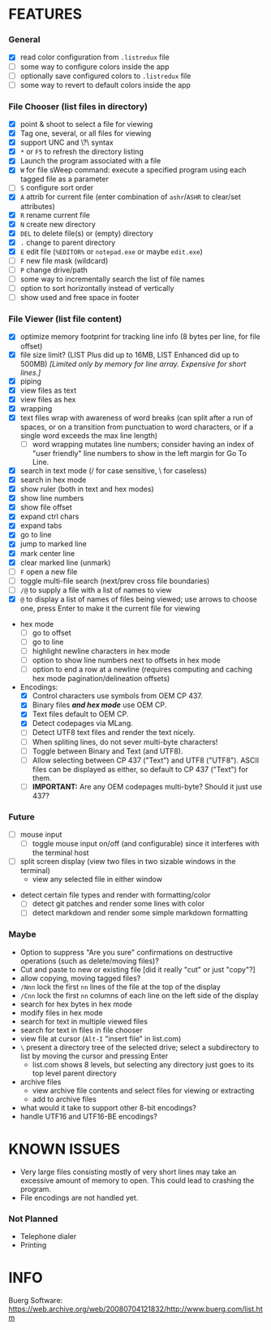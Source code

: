 # FEATURES

### General

- [x] read color configuration from `.listredux` file
- [ ] some way to configure colors inside the app
- [ ] optionally save configured colors to `.listredux` file
- [ ] some way to revert to default colors inside the app

### File Chooser (list files in directory)

- [x] point & shoot to select a file for viewing
- [x] Tag one, several, or all files for viewing
- [x] support UNC and \\?\ syntax
- [x] `*` or `F5` to refresh the directory listing
- [x] Launch the program associated with a file
- [x] `W` for file sWeep command: execute a specified program using each tagged file as a parameter
- [ ] `S` configure sort order
- [x] `A` attrib for current file (enter combination of `ashr`/`ASHR` to clear/set attributes)
- [x] `R` rename current file
- [x] `N` create new directory
- [x] `DEL` to delete file(s) or (empty) directory
- [x] `.` change to parent directory
- [x] `E` edit file (`%EDITOR%` or `notepad.exe` or maybe `edit.exe`)
- [ ] `F` new file mask (wildcard)
- [ ] `P` change drive/path
- [ ] some way to incrementally search the list of file names
- [ ] option to sort horizontally instead of vertically
- [ ] show used and free space in footer

### File Viewer (list file content)

- [x] optimize memory footprint for tracking line info (8 bytes per line, for file offset)
- [x] file size limit?  (LIST Plus did up to 16MB, LIST Enhanced did up to 500MB) _[Limited only by memory for line array.  Expensive for short lines.]_
- [x] piping
- [x] view files as text
- [x] view files as hex
- [x] wrapping
- [x] text files wrap with awareness of word breaks (can split after a run of spaces, or on a transition from punctuation to word characters, or if a single word exceeds the max line length)
  - [ ] word wrapping mutates line numbers; consider having an index of "user friendly" line numbers to show in the left margin for Go To Line.
- [x] search in text mode (/ for case sensitive, \ for caseless)
- [x] search in hex mode
- [x] show ruler (both in text and hex modes)
- [x] show line numbers
- [x] show file offset
- [x] expand ctrl chars
- [x] expand tabs
- [x] go to line
- [x] jump to marked line
- [x] mark center line
- [x] clear marked line (unmark)
- [ ] `F` open a new file
- [ ] toggle multi-file search (next/prev cross file boundaries)
- [ ] `/@` to supply a file with a list of names to view
- [x] `@` to display a list of names of files being viewed; use arrows to choose one, press Enter to make it the current file for viewing
- hex mode
  - [ ] go to offset
  - [ ] go to line
  - [ ] highlight newline characters in hex mode
  - [ ] option to show line numbers next to offsets in hex mode
  - [ ] option to end a row at a newline (requires computing and caching hex mode pagination/delineation offsets)
- Encodings:
  - [x] Control characters use symbols from OEM CP 437.
  - [x] Binary files **_and hex mode_** use OEM CP.
  - [x] Text files default to OEM CP.
  - [x] Detect codepages via MLang.
  - [ ] Detect UTF8 text files and render the text nicely.
  - [ ] When spliting lines, do not sever multi-byte characters!
  - [ ] Toggle between Binary and Text (and UTF8).
  - [ ] Allow selecting between CP 437 ("Text") and UTF8 ("UTF8").  ASCII files can be displayed as either, so default to CP 437 ("Text") for them.
  - [ ] **IMPORTANT:**  Are any OEM codepages multi-byte?  Should it just use 437?

### Future

- [ ] mouse input
  - [ ] toggle mouse input on/off (and configurable) since it interferes with the terminal host
- [ ] split screen display (view two files in two sizable windows in the terminal)
  - view any selected file in either window
- detect certain file types and render with formatting/color
  - [ ] detect git patches and render some lines with color
  - [ ] detect markdown and render some simple markdown formatting

### Maybe

- Option to suppress "Are you sure" confirmations on destructive operations (such as delete/moving files)?
- Cut and paste to new or existing file [did it really "cut" or just "copy"?]
- allow copying, moving tagged files?
- `/Nnn` lock the first `nn` lines of the file at the top of the display
- `/Cnn` lock the first `nn` columns of each line on the left side of the display
- search for hex bytes in hex mode
- modify files in hex mode
- search for text in multiple viewed files
- search for text in files in file chooser
- view file at cursor (`Alt-I` "insert file" in list.com)
- `\` present a directory tree of the selected drive; select a subdirectory to list by moving the cursor and pressing Enter
  - list.com shows 8 levels, but selecting any directory just goes to its top level parent directory
- archive files
  - view archive file contents and select files for viewing or extracting
  - add to archive files
- what would it take to support other 8-bit encodings?
- handle UTF16 and UTF16-BE encodings?



# KNOWN ISSUES

- Very large files consisting mostly of very short lines may take an excessive amount of memory to open.  This could lead to crashing the program.
- File encodings are not handled yet.

### Not Planned

- Telephone dialer
- Printing



# INFO

Buerg Software:  https://web.archive.org/web/20080704121832/http://www.buerg.com/list.htm

